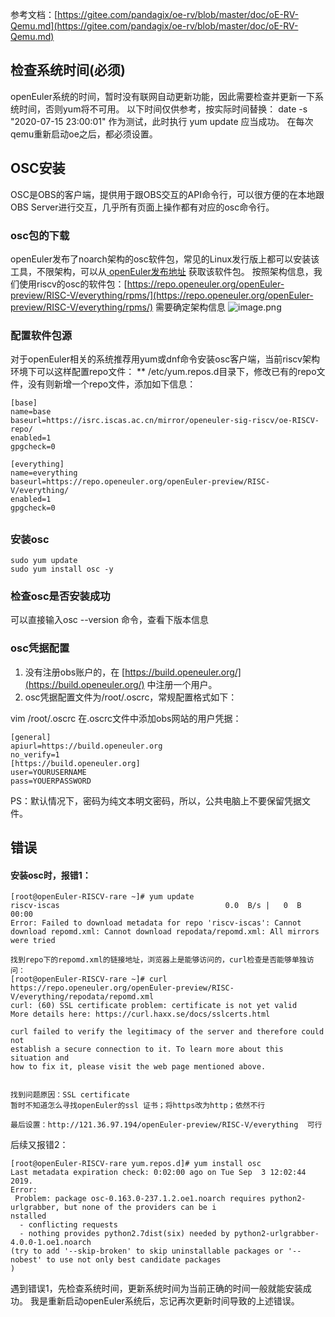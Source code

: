 参考文档：[https://gitee.com/pandagix/oe-rv/blob/master/doc/oE-RV-Qemu.md](https://gitee.com/pandagix/oe-rv/blob/master/doc/oE-RV-Qemu.md)

## 检查系统时间(必须)
openEuler系统的时间，暂时没有联网自动更新功能，因此需要检查并更新一下系统时间，否则yum将不可用。
以下时间仅供参考，按实际时间替换：
date -s "2020-07-15 23:00:01"
作为测试，此时执行 yum update 应当成功。
在每次qemu重新启动oe之后，都必须设置。

## OSC安装
OSC是OBS的客户端，提供用于跟OBS交互的API命令行，可以很方便的在本地跟OBS Server进行交互，几乎所有页面上操作都有对应的osc命令行。

### osc包的下载
openEuler发布了noarch架构的osc软件包，常见的Linux发行版上都可以安装该工具，不限架构，可以从[ openEuler发布地址](https://repo.openeuler.org/) 获取该软件包。
按照架构信息，我们使用riscv的osc的软件包：[https://repo.openeuler.org/openEuler-preview/RISC-V/everything/rpms/](https://repo.openeuler.org/openEuler-preview/RISC-V/everything/rpms/)    需要确定架构信息
![image.png](https://cdn.nlark.com/yuque/0/2021/png/12590933/1628684038026-7a678902-e39b-4392-9ead-9ac632616958.png#align=left&display=inline&height=332&margin=%5Bobject%20Object%5D&name=image.png&originHeight=332&originWidth=1109&size=39903&status=done&style=none&width=1109)

### 配置软件包源
对于openEuler相关的系统推荐用yum或dnf命令安装osc客户端，当前riscv架构环境下可以这样配置repo文件：
**
/etc/yum.repos.d目录下，修改已有的repo文件，没有则新增一个repo文件，添加如下信息：
```
[base]
name=base
baseurl=https://isrc.iscas.ac.cn/mirror/openeuler-sig-riscv/oe-RISCV-repo/
enabled=1
gpgcheck=0

[everything]
name=everything
baseurl=https://repo.openeuler.org/openEuler-preview/RISC-V/everything/
enabled=1
gpgcheck=0
```
## 

### 安装osc
```
sudo yum update
sudo yum install osc -y
```


### 检查osc是否安装成功
可以直接输入osc --version 命令，查看下版本信息

### osc凭据配置

1. 没有注册obs账户的，在 [https://build.openeuler.org/](https://build.openeuler.org/) 中注册一个用户。
1. osc凭据配置文件为/root/.oscrc，常规配置格式如下：

vim /root/.oscrc  在.oscrc文件中添加obs网站的用户凭据：
```
[general]
apiurl=https://build.openeuler.org
no_verify=1
[https://build.openeuler.org]
user=YOURUSERNAME
pass=YOUERPASSWORD
```
PS：默认情况下，密码为纯文本明文密码，所以，公共电脑上不要保留凭据文件。


## 错误
#### 安装osc时，报错1：
```
[root@openEuler-RISCV-rare ~]# yum update
riscv-iscas                                     0.0  B/s |   0  B     00:00    
Error: Failed to download metadata for repo 'riscv-iscas': Cannot download repomd.xml: Cannot download repodata/repomd.xml: All mirrors were tried

找到repo下的repomd.xml的链接地址，浏览器上是能够访问的，curl检查是否能够单独访问：
[root@openEuler-RISCV-rare ~]# curl https://repo.openeuler.org/openEuler-preview/RISC-V/everything/repodata/repomd.xml
curl: (60) SSL certificate problem: certificate is not yet valid
More details here: https://curl.haxx.se/docs/sslcerts.html

curl failed to verify the legitimacy of the server and therefore could not
establish a secure connection to it. To learn more about this situation and
how to fix it, please visit the web page mentioned above.


找到问题原因：SSL certificate
暂时不知道怎么寻找openEuler的ssl 证书；将https改为http；依然不行

最后设置：http://121.36.97.194/openEuler-preview/RISC-V/everything  可行
```


后续又报错2：
```
[root@openEuler-RISCV-rare yum.repos.d]# yum install osc
Last metadata expiration check: 0:02:00 ago on Tue Sep  3 12:02:44 2019.
Error: 
 Problem: package osc-0.163.0-237.1.2.oe1.noarch requires python2-urlgrabber, but none of the providers can be i
nstalled
  - conflicting requests
  - nothing provides python2.7dist(six) needed by python2-urlgrabber-4.0.0-1.oe1.noarch
(try to add '--skip-broken' to skip uninstallable packages or '--nobest' to use not only best candidate packages
)

```


遇到错误1，先检查系统时间，更新系统时间为当前正确的时间一般就能安装成功。
我是重新启动openEuler系统后，忘记再次更新时间导致的上述错误。

